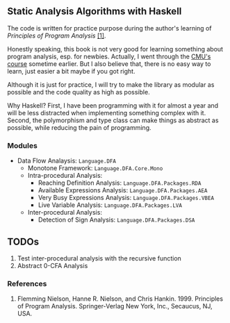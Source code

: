 Static Analysis Algorithms with Haskell
----

The code is written for practice purpose during the author's learning of *Principles of Program Analysis* [[1]](#ppa).

Honestly speaking, this book is not very good for learning something about program analysis, esp. for newbies. Actually, I went through the [CMU's course](https://www.cs.cmu.edu/~aldrich/courses/15-819O-13sp/) sometime earlier. But I also believe that, there is no easy way to learn, just easier a bit maybe if you got right.

Although it is just for practice, I will try to make the library as modular as possible and the code quality as high as possible.

Why Haskell? First, I have been programming with it for almost a year and will be less distracted when implementing something complex with it. Second, the polymorphism and type class can make things as abstract as possible, while reducing the pain of programming.

### Modules
* Data Flow Analaysis: `Language.DFA`
    + Monotone Framework: `Language.DFA.Core.Mono`
    + Intra-procedural Analysis:
        + Reaching Definition Analysis: `Language.DFA.Packages.RDA`
        + Available Expressions Analysis: `Language.DFA.Packages.AEA`
        + Very Busy Expressions Analysis: `Language.DFA.Packages.VBEA`
        + Live Variable Analysis: `Language.DFA.Packages.LVA`
    + Inter-procedural Analysis:
        + Detection of Sign Analysis: `Language.DFA.Packages.DSA`

## TODOs
1. Test inter-procedural analysis with the recursive function
2. Abstract 0-CFA Analysis

### References
1. <p id="ppa"></p>Flemming Nielson, Hanne R. Nielson, and Chris Hankin. 1999. Principles of Program Analysis. Springer-Verlag New York, Inc., Secaucus, NJ, USA.

